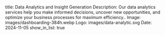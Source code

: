 title: Data Analytics and Insight Generation
Description: Our data analytics services help you make informed decisions, uncover new opportunities, and optimize your business processes for maximum efficiency..
Image: images/dashboarding-384h.webp
Logo: images/data-analytic.svg
Date: 2024-11-05
show_in_list: true
